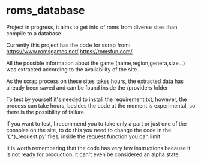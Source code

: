 # roms_database

Project in progress, it aims to get info of roms from diverse sites than compile to a database

Currently this project has the code for scrap from:
https://www.romsgames.net/
https://romsfun.com/

All the possible information about the game (name,region,genera,size...) was extracted according to the availability of the site. 

As the scrap process on these sites takes hours, the extracted data has already been saved and can be found inside the /providers folder 

To test by yourself it's needed to install the requirement.txt, however, the process can take hours, besides the code at the moment is experimental, so there is the possibility of failure.

If you want to test, I recommend you to take only a part or just one of the consoles on the site, to do this you need to change the code in the '(.*)_request.py' files, inside the request function you can limit 

It is worth remembering that the code has very few instructions because it is not ready for production, it can't even be considered an alpha state.